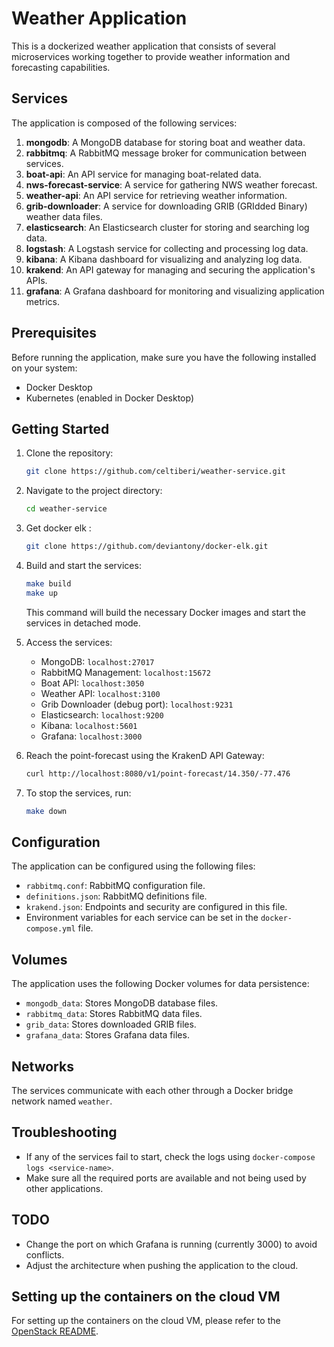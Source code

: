 # Weather Application

This is a dockerized weather application that consists of several microservices working together to provide weather information and forecasting capabilities.

## Services

The application is composed of the following services:

1. **mongodb**: A MongoDB database for storing boat and weather data.
2. **rabbitmq**: A RabbitMQ message broker for communication between services.
3. **boat-api**: An API service for managing boat-related data.
4. **nws-forecast-service**: A service for gathering NWS weather forecast.
5. **weather-api**: An API service for retrieving weather information.
6. **grib-downloader**: A service for downloading GRIB (GRIdded Binary) weather data files.
7. **elasticsearch**: An Elasticsearch cluster for storing and searching log data.
8. **logstash**: A Logstash service for collecting and processing log data.
9. **kibana**: A Kibana dashboard for visualizing and analyzing log data.
10. **krakend**: An API gateway for managing and securing the application's APIs.
11. **grafana**: A Grafana dashboard for monitoring and visualizing application metrics.


## Prerequisites

Before running the application, make sure you have the following installed on your system:

- Docker Desktop
- Kubernetes (enabled in Docker Desktop)

## Getting Started

1. Clone the repository:
   ```sh
   git clone https://github.com/celtiberi/weather-service.git
   ```
2. Navigate to the project directory:
   ```sh
   cd weather-service
   ```
3. Get docker elk :
   ```sh
   git clone https://github.com/deviantony/docker-elk.git
   ```
3. Build and start the services:
   ```sh
   make build
   make up
   ```
   This command will build the necessary Docker images and start the services in detached mode.

5. Access the services:

   - MongoDB: `localhost:27017`
   - RabbitMQ Management: `localhost:15672`
   - Boat API: `localhost:3050`
   - Weather API: `localhost:3100`
   - Grib Downloader (debug port): `localhost:9231`
   - Elasticsearch: `localhost:9200`
   - Kibana: `localhost:5601`
   - Grafana: `localhost:3000`

6. Reach the point-forecast using the KrakenD API Gateway:
   ```sh
   curl http://localhost:8080/v1/point-forecast/14.350/-77.476
   ```

7. To stop the services, run:
   ```sh
   make down
   ```

## Configuration

The application can be configured using the following files:

- `rabbitmq.conf`: RabbitMQ configuration file.
- `definitions.json`: RabbitMQ definitions file.
- `krakend.json`: Endpoints and security are configured in this file.
- Environment variables for each service can be set in the `docker-compose.yml` file.
## Volumes

The application uses the following Docker volumes for data persistence:

- `mongodb_data`: Stores MongoDB database files.
- `rabbitmq_data`: Stores RabbitMQ data files.
- `grib_data`: Stores downloaded GRIB files.
- `grafana_data`: Stores Grafana data files.

## Networks

The services communicate with each other through a Docker bridge network named `weather`.

## Troubleshooting

- If any of the services fail to start, check the logs using `docker-compose logs <service-name>`.
- Make sure all the required ports are available and not being used by other applications.

## TODO

- Change the port on which Grafana is running (currently 3000) to avoid conflicts.
- Adjust the architecture when pushing the application to the cloud.


## Setting up the containers on the cloud VM

For setting up the containers on the cloud VM, please refer to the [OpenStack README](open-stack/README.md).
